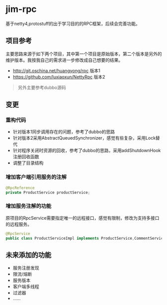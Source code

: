 # jim-rpc
基于netty4,protostuff的出于学习目的的RPC框架，后续会完善功能。

## 项目参考
主要思路来源于如下两个项目，其中第一个项目是原始版本，第二个版本是另外的维护版本。我按我自己的需求进一步修改成自己想要的结果。
+ http://git.oschina.net/huangyong/rpc 版本1
+ https://github.com/luxiaoxun/NettyRpc 版本2

> 另外主要参考dubbo源码

## 变更
### 重构代码

+ 针对版本1同步调用存在的问题，参考了dubbo的思路
+ 针对版本2采用AbstractQueuedSynchronizer，感觉有些复杂，采用Lock替代
+ 针对程序关闭时资源的回收，参考了dubbo的思路，采用addShutdownHook注册回收函数
+ 调整了目录结构


### 增加客户端引用服务的注解

``` java
@RpcReference
private ProductService productService;

```

### 增加服务注解的功能
原项目的RpcService需要指定唯一的远程接口，感觉有限制，修改为支持多接口的远程服务。
```java
@RpcService
public class ProductServiceImpl implements ProductService,CommentService 
```

## 未来添加的功能
+ 服务注册发现
+ 限流/熔断
+ 服务版本
+ 客户端多线程
+ 过滤器
+ ......


